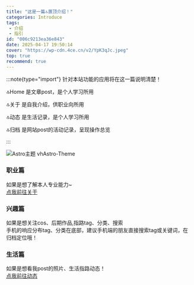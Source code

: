 ```yaml
---
title: "这是一篇🔝置顶介绍！"
categories: Introduce
tags: 
 - 介绍
 - 指引     
id: "006c9213ea36e843"
date: 2025-04-17 19:50:14
cover: "https://wp-cdn.4ce.cn/v2/YpK3qJc.jpeg"
top: true
recommend: true
---
```


:::note{type="import"}
针对本站功能的应用将在这一篇说明清楚！<p>
🔝Home 是文章post，是个人学习所用 <p>
🔝关于 是自我介绍，供职业向所用 <p>
🔝动态 是生活记录，是个人学习所用 <p>
🔝归档 是网站post的活动记录，呈现操作总览 <p>

:::

![Astro主题 vhAstro-Theme](https://wp-cdn.4ce.cn/v2/YpK3qJc.jpeg)


### 职业篇
如果是想了解本人专业能力~<br>
[点我前往关于](https://demure.pages.dev/about/)


### 兴趣篇
 如果是想关注cos、后期作品,指路tag、分类、搜索<br>
手机的响应分布tag、分类在底部，建议手机端的朋友直接搜索tag或关键词，在归档定位哦！


### 生活篇
 如果是想看我post的照片、生活指路动态！<br>
[点我前往动态](https://demure.pages.dev/talking/)